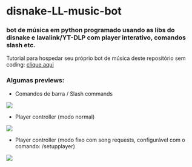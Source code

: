 # disnake-LL-music-bot
### bot de música em python programado usando as libs do disnake e lavalink/YT-DLP com player interativo, comandos slash etc.


Tutorial para hospedar seu próprio bot de música deste repositório sem coding: [clique aqui](https://github.com/zRitsu/disnake-LL-music-bot/wiki)
<br/>

### Algumas previews:

- Comandos de barra / Slash commands

![](https://media.discordapp.net/attachments/480195401543188483/906456601496539166/unknown.png)

- Player controller (modo normal)

![](https://cdn.discordapp.com/attachments/480195401543188483/908760635637121024/ss1.png)

- Player controller (modo fixo com song requests, configurável com o comando: /setupplayer)

![](https://cdn.discordapp.com/attachments/480195401543188483/908760627642789938/ss2.png)